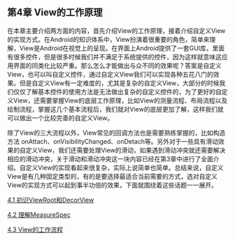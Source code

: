 ## 第4章 View的工作原理

在本章主要介绍两方面的内容，首先介绍View的工作原理，接着介绍自定义View的实现方式。在Android的知识体系中，View扮演着很重要的角色，简单来理解，View是Android在视觉上的呈现。在界面上Android提供了一套GUI库，里面有很多控件，但是很多时候我们并不满足于系统提供的控件，因为这样就意味这应用界面的同类化比较严重。那么怎么才能做出与众不同的效果呢？答案是自定义View，也可以叫自定义控件，通过自定义View我们可以实现各种五花八门的效果。但是自定义View有一定难度的，尤其是复杂的自定义View，大部分的时候我们仅仅了解基本控件的使用方法是无法做出复杂的自定义控件的，为了更好的自定义View，还需要掌握View的底层工作原理，比如View的测量流程、布局流程以及绘制流程，掌握这几个基本流程后，我们就对View的底层更加了解，这样我们就可以做出一个比较完善的自定义View。

除了View的三大流程以外，View常见的回调方法也是需要熟练掌握的，比如构造方法
onAttach、onVisibilityChanged、onDetach等。另外对于一些具有滑动效果的自定义View，我们还需要处理View的滑动，如果遇到滑动冲突就还需要解决相应的滑动冲突，关于滑动和滑动冲突这一块内容已经在第3章中进行了全面介绍。自定义View的实现看起来很复杂，实际上说简单也简单。总结来说，自定义View是有几种固定类型的，有的是要选择最适合当前需要的方式，选对自定义View的实现方式可以起到事半功倍的效果，下面就围绕着这些话题一一展开。

[4.1 初识ViewRoot和DecorView](4.1-初识ViewRoot和DecorView.md)

[4.2 理解MeasureSpec](4.2-理解MeasureSpec.md)

[4.3 View的工作流程](4.3-View的工作流程.md)